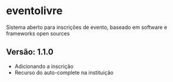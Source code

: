 eventolivre
===========

Sistema aberto para inscrições de evento, baseado em software e frameworks open sources

## Versão: 1.1.0

* Adicionando a inscrição
* Recurso do auto-complete na instituição
